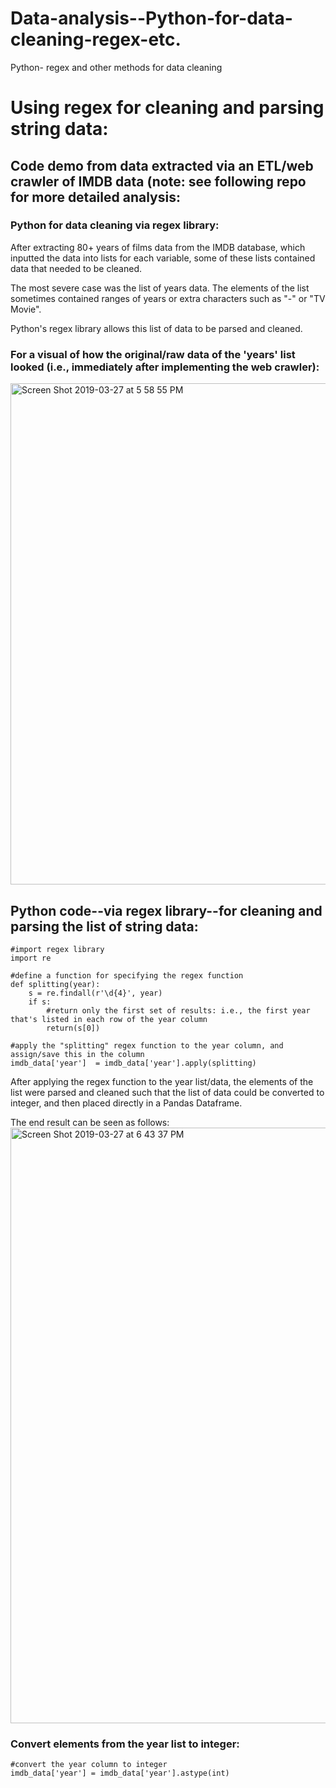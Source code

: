 # Data-analysis--Python-for-data-cleaning-regex-etc.
Python- regex and other methods for data cleaning


# Using regex for cleaning and parsing string data:

## Code demo from data extracted via an ETL/web crawler of IMDB data (note: see following repo for more detailed analysis: 

### Python for data cleaning via regex library:

After extracting 80+ years of films data from the IMDB database, which inputted the data into lists for each variable, some of
these lists contained data that needed to be cleaned.

The most severe case was the list of years data. The elements of the list sometimes contained ranges of years or extra characters
such as "-" or "TV Movie". 

Python's regex library allows this list of data to be parsed and cleaned.

### For a visual of how the original/raw data of the 'years' list looked (i.e., immediately after implementing the web crawler):

<img width="802" alt="Screen Shot 2019-03-27 at 5 58 55 PM" src="https://user-images.githubusercontent.com/35751364/55122603-c0c94380-50bc-11e9-916f-b9fe0b8cd285.png">

## Python code--via regex library--for cleaning and parsing the list of string data:
```
#import regex library
import re

#define a function for specifying the regex function
def splitting(year):
    s = re.findall(r'\d{4}', year)
    if s:
        #return only the first set of results: i.e., the first year that's listed in each row of the year column
        return(s[0])

#apply the "splitting" regex function to the year column, and assign/save this in the column
imdb_data['year']  = imdb_data['year'].apply(splitting)

```

After applying the regex function to the year list/data, the elements of the list were parsed and cleaned such that the 
list of data could be converted to integer, and then placed directly in a Pandas Dataframe.

The end result can be seen as follows:
<img width="953" alt="Screen Shot 2019-03-27 at 6 43 37 PM" src="https://user-images.githubusercontent.com/35751364/55123801-2d464180-50c1-11e9-80b0-53af245574cf.png">
### Convert elements from the year list to integer:
```
#convert the year column to integer
imdb_data['year'] = imdb_data['year'].astype(int)
```


